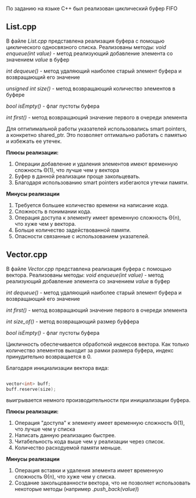По заданию на языке C++ был реализован циклический буфер FIFO

## **List.cpp**

В файле *List.cpp* представлена реализация буфера с помощью циклического односвязного списка.
Реализованы методы:
*void enqueue(int value)* - метод реализующий добавление элемента со значением *value* в буфер

*int dequeue()*           - метод удаляющий наиболее старый элемент буфера и возвращающий его значение

*unsigned int size()*    - метод возвращающий количество элементов в буфере

*bool isEmpty()*          - флаг пустоты буфера

*int first()*             - метод возвращающий значение первого в очереди элемента


Для оптипимальной работы указателей использовались smart pointers, а конкретно shared_ptr. 
Это позволяет оптимально работать с памятью и избежать ее утечек.


**Плюсы реализации:**

1. Операции добавление и удаления элементов имеют временную сложность Θ(1), что лучше чем у вектора
2. Буфер в данной реализации проще закольцевать.
3. Благодаря использованию smart pointers избегаются утечки памяти.

**Минусы реализации**

1. Требуется большее количество времени на написание кода.
2. Сложность в понимании кода.
3. Операция доступа к элементу имеет временную сложность Θ(n), что хуже чем у вектора.
4. Больше количество задействованной памяти.
5. Опасности связанные с использованием указателей.


## **Vector.cpp**

В файле *Vector.cpp* представлена реализация буфера с помощью вектора.
Реализованы методы:
*void enqueue(int value)* - метод реализующий добавление элемента со значением *value* в буфер

*int dequeue()*           - метод удаляющий наиболее старый элемент буфера и возвращающий его значение

*int first()*             - метод возвращающий значение первого в очереди элемента

*int size_of()*           - метод возвращающий размер буффера

*bool isEmpty()*          - флаг пустоты буфера

Цикличность обеспечивается обработкой индексов вектора. Как только количество элементов выходит за рамки размера буфера,
индекс принудительно возвращается в 0.

Благодаря инициализации вектора вида:
```cpp

vector<int> buff;
buff.reserve(size);

```
выигрывается немного производительности при инициализации буфера.


**Плюсы реализации:**

1. Операция "доступа" к элементу имеет временную сложность Θ(1), что лучше чем у списка
2. Написать данную реализацию быстрее.
3. Читабельность кода выше чем у реализации через список.
4. Количество расходуемой памяти меньше.

**Минусы реализации**

1. Операция вставки и удаления элемента имеет временную сложность Θ(n), что хуже чем у списка.
2. Создание закольцованности вектора, что не позволяет использовать некоторые методы (например *.push_back(value)*)